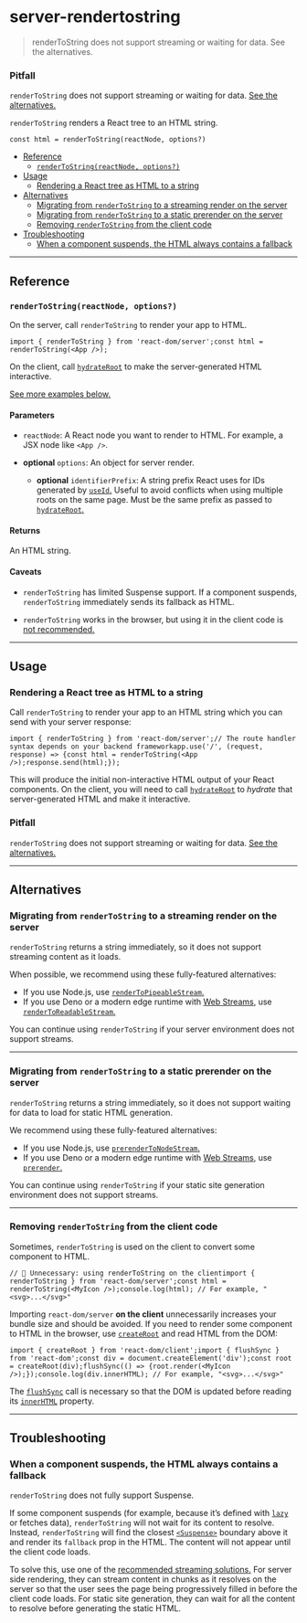 # server-rendertostring

> renderToString does not support streaming or waiting for data. See the alternatives.



### Pitfall

`renderToString` does not support streaming or waiting for data. [See the alternatives.](#alternatives)

`renderToString` renders a React tree to an HTML string.

    const html = renderToString(reactNode, options?)

*   [Reference](#reference)
    *   [`renderToString(reactNode, options?)`](#rendertostring)
*   [Usage](#usage)
    *   [Rendering a React tree as HTML to a string](#rendering-a-react-tree-as-html-to-a-string)
*   [Alternatives](#alternatives)
    *   [Migrating from `renderToString` to a streaming render on the server](#migrating-from-rendertostring-to-a-streaming-method-on-the-server)
    *   [Migrating from `renderToString` to a static prerender on the server](#migrating-from-rendertostring-to-a-static-prerender-on-the-server)
    *   [Removing `renderToString` from the client code](#removing-rendertostring-from-the-client-code)
*   [Troubleshooting](#troubleshooting)
    *   [When a component suspends, the HTML always contains a fallback](#when-a-component-suspends-the-html-always-contains-a-fallback)

* * *

## Reference[](#reference "Link for Reference")

### `renderToString(reactNode, options?)`[](#rendertostring "Link for this heading")

On the server, call `renderToString` to render your app to HTML.

    import { renderToString } from 'react-dom/server';const html = renderToString(<App />);

On the client, call [`hydrateRoot`](/reference/react-dom/client/hydrateRoot) to make the server-generated HTML interactive.

[See more examples below.](#usage)

#### Parameters[](#parameters "Link for Parameters")

*   `reactNode`: A React node you want to render to HTML. For example, a JSX node like `<App />`.
    
*   **optional** `options`: An object for server render.
    
    *   **optional** `identifierPrefix`: A string prefix React uses for IDs generated by [`useId`.](/reference/react/useId) Useful to avoid conflicts when using multiple roots on the same page. Must be the same prefix as passed to [`hydrateRoot`.](about:/reference/react-dom/client/hydrateRoot#parameters)

#### Returns[](#returns "Link for Returns")

An HTML string.

#### Caveats[](#caveats "Link for Caveats")

*   `renderToString` has limited Suspense support. If a component suspends, `renderToString` immediately sends its fallback as HTML.
    
*   `renderToString` works in the browser, but using it in the client code is [not recommended.](#removing-rendertostring-from-the-client-code)
    

* * *

## Usage[](#usage "Link for Usage")

### Rendering a React tree as HTML to a string[](#rendering-a-react-tree-as-html-to-a-string "Link for Rendering a React tree as HTML to a string")

Call `renderToString` to render your app to an HTML string which you can send with your server response:

    import { renderToString } from 'react-dom/server';// The route handler syntax depends on your backend frameworkapp.use('/', (request, response) => {const html = renderToString(<App />);response.send(html);});

This will produce the initial non-interactive HTML output of your React components. On the client, you will need to call [`hydrateRoot`](/reference/react-dom/client/hydrateRoot) to _hydrate_ that server-generated HTML and make it interactive.

### Pitfall

`renderToString` does not support streaming or waiting for data. [See the alternatives.](#alternatives)

* * *

## Alternatives[](#alternatives "Link for Alternatives")

### Migrating from `renderToString` to a streaming render on the server[](#migrating-from-rendertostring-to-a-streaming-method-on-the-server "Link for this heading")

`renderToString` returns a string immediately, so it does not support streaming content as it loads.

When possible, we recommend using these fully-featured alternatives:

*   If you use Node.js, use [`renderToPipeableStream`.](/reference/react-dom/server/renderToPipeableStream)
*   If you use Deno or a modern edge runtime with [Web Streams](https://developer.mozilla.org/en-US/docs/Web/API/Streams_API), use [`renderToReadableStream`.](/reference/react-dom/server/renderToReadableStream)

You can continue using `renderToString` if your server environment does not support streams.

* * *

### Migrating from `renderToString` to a static prerender on the server[](#migrating-from-rendertostring-to-a-static-prerender-on-the-server "Link for this heading")

`renderToString` returns a string immediately, so it does not support waiting for data to load for static HTML generation.

We recommend using these fully-featured alternatives:

*   If you use Node.js, use [`prerenderToNodeStream`.](/reference/react-dom/static/prerenderToNodeStream)
*   If you use Deno or a modern edge runtime with [Web Streams](https://developer.mozilla.org/en-US/docs/Web/API/Streams_API), use [`prerender`.](/reference/react-dom/static/prerender)

You can continue using `renderToString` if your static site generation environment does not support streams.

* * *

### Removing `renderToString` from the client code[](#removing-rendertostring-from-the-client-code "Link for this heading")

Sometimes, `renderToString` is used on the client to convert some component to HTML.

    // 🚩 Unnecessary: using renderToString on the clientimport { renderToString } from 'react-dom/server';const html = renderToString(<MyIcon />);console.log(html); // For example, "<svg>...</svg>"

Importing `react-dom/server` **on the client** unnecessarily increases your bundle size and should be avoided. If you need to render some component to HTML in the browser, use [`createRoot`](/reference/react-dom/client/createRoot) and read HTML from the DOM:

    import { createRoot } from 'react-dom/client';import { flushSync } from 'react-dom';const div = document.createElement('div');const root = createRoot(div);flushSync(() => {root.render(<MyIcon />);});console.log(div.innerHTML); // For example, "<svg>...</svg>"

The [`flushSync`](/reference/react-dom/flushSync) call is necessary so that the DOM is updated before reading its [`innerHTML`](https://developer.mozilla.org/en-US/docs/Web/API/Element/innerHTML) property.

* * *

## Troubleshooting[](#troubleshooting "Link for Troubleshooting")

### When a component suspends, the HTML always contains a fallback[](#when-a-component-suspends-the-html-always-contains-a-fallback "Link for When a component suspends, the HTML always contains a fallback")

`renderToString` does not fully support Suspense.

If some component suspends (for example, because it’s defined with [`lazy`](/reference/react/lazy) or fetches data), `renderToString` will not wait for its content to resolve. Instead, `renderToString` will find the closest [`<Suspense>`](/reference/react/Suspense) boundary above it and render its `fallback` prop in the HTML. The content will not appear until the client code loads.

To solve this, use one of the [recommended streaming solutions.](#alternatives) For server side rendering, they can stream content in chunks as it resolves on the server so that the user sees the page being progressively filled in before the client code loads. For static site generation, they can wait for all the content to resolve before generating the static HTML.
